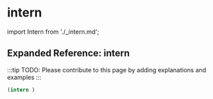 # intern

import Intern from './_intern.md';

<Intern />

## Expanded Reference: intern

:::tip
TODO: Please contribute to this page by adding explanations and examples
:::

```lisp
(intern )
```

